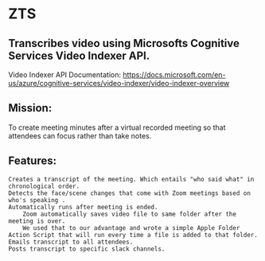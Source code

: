 # ZTS
## Transcribes video using Microsofts Cognitive Services Video Indexer API.
  Video Indexer API Documentation: https://docs.microsoft.com/en-us/azure/cognitive-services/video-indexer/video-indexer-overview

## Mission:
  To create meeting minutes after a virtual recorded meeting so that attendees can focus rather than take notes.

## Features:
    Creates a transcript of the meeting. Which entails "who said what" in chronological order.
    Detects the face/scene changes that come with Zoom meetings based on who's speaking .
    Automatically runs after meeting is ended.
        Zoom automatically saves video file to same folder after the meeting is over.
        We used that to our advantage and wrote a simple Apple Folder Action Script that will run every time a file is added to that folder.
    Emails transcript to all attendees.
    Posts transcript to specific slack channels. 
